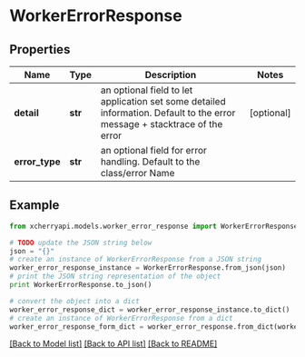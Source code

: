 # WorkerErrorResponse


## Properties
Name | Type | Description | Notes
------------ | ------------- | ------------- | -------------
**detail** | **str** | an optional field to let application set some detailed information.  Default to the error message + stacktrace of the error  | [optional] 
**error_type** | **str** | an optional field for error handling. Default to the class/error Name | 

## Example

```python
from xcherryapi.models.worker_error_response import WorkerErrorResponse

# TODO update the JSON string below
json = "{}"
# create an instance of WorkerErrorResponse from a JSON string
worker_error_response_instance = WorkerErrorResponse.from_json(json)
# print the JSON string representation of the object
print WorkerErrorResponse.to_json()

# convert the object into a dict
worker_error_response_dict = worker_error_response_instance.to_dict()
# create an instance of WorkerErrorResponse from a dict
worker_error_response_form_dict = worker_error_response.from_dict(worker_error_response_dict)
```
[[Back to Model list]](../README.md#documentation-for-models) [[Back to API list]](../README.md#documentation-for-api-endpoints) [[Back to README]](../README.md)



